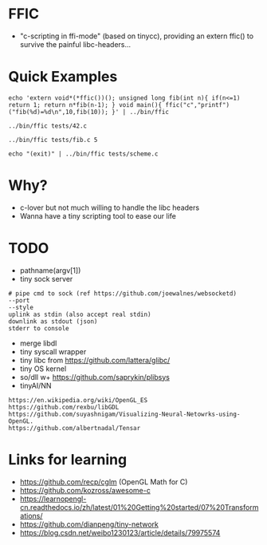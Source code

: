 # FFIC

* "c-scripting in ffi-mode" (based on tinycc), providing an extern ffic() to survive the painful libc-headers...

# Quick Examples

```
echo 'extern void*(*ffic())(); unsigned long fib(int n){ if(n<=1) return 1; return n*fib(n-1); } void main(){ ffic("c","printf")("fib(%d)=%d\n",10,fib(10)); }' | ../bin/ffic

../bin/ffic tests/42.c

../bin/ffic tests/fib.c 5

echo "(exit)" | ../bin/ffic tests/scheme.c
```

# Why?

* c-lover but not much willing to handle the libc headers
* Wanna have a tiny scripting tool to ease our life

# TODO

* pathname(argv[1])
* tiny sock server 
```
# pipe cmd to sock (ref https://github.com/joewalnes/websocketd)
--port
--style
uplink as stdin (also accept real stdin)
downlink as stdout (json)
stderr to console

```
* merge libdl
* tiny syscall wrapper
* tiny libc from https://github.com/lattera/glibc/
* tiny OS kernel
* so/dll w+ https://github.com/saprykin/plibsys
* tinyAI/NN
```
https://en.wikipedia.org/wiki/OpenGL_ES
https://github.com/rexbu/libGDL
https://github.com/suyashnigam/Visualizing-Neural-Netowrks-using-OpenGL.
https://github.com/albertnadal/Tensar
```

# Links for learning

* https://github.com/recp/cglm (OpenGL Math for C)
* https://github.com/kozross/awesome-c
* https://learnopengl-cn.readthedocs.io/zh/latest/01%20Getting%20started/07%20Transformations/
* https://github.com/dianpeng/tiny-network
* https://blog.csdn.net/weibo1230123/article/details/79975574
